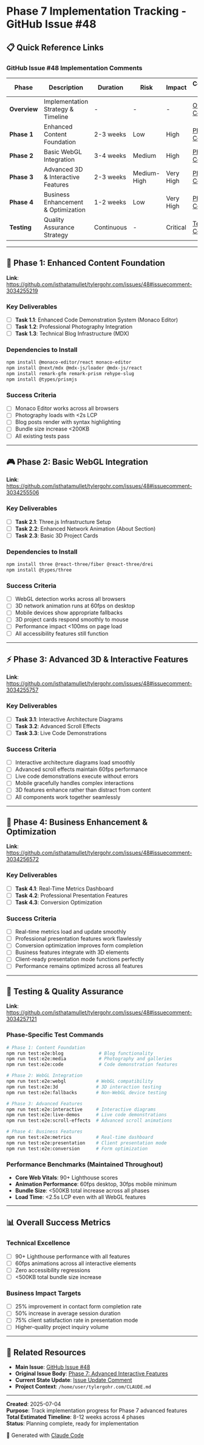 # Phase 7 Implementation Tracking - GitHub Issue #48

## 📋 Quick Reference Links

### **GitHub Issue #48 Implementation Comments**

| Phase | Description | Duration | Risk | Impact | Comment Link |
|-------|-------------|----------|------|--------|--------------|
| **Overview** | Implementation Strategy & Timeline | - | - | - | [Overview Comment](https://github.com/isthatamullet/tylergohr.com/issues/48#issuecomment-3034251622) |
| **Phase 1** | Enhanced Content Foundation | 2-3 weeks | Low | High | [Phase 1 Comment](https://github.com/isthatamullet/tylergohr.com/issues/48#issuecomment-3034255219) |
| **Phase 2** | Basic WebGL Integration | 3-4 weeks | Medium | High | [Phase 2 Comment](https://github.com/isthatamullet/tylergohr.com/issues/48#issuecomment-3034255506) |
| **Phase 3** | Advanced 3D & Interactive Features | 2-3 weeks | Medium-High | Very High | [Phase 3 Comment](https://github.com/isthatamullet/tylergohr.com/issues/48#issuecomment-3034255757) |
| **Phase 4** | Business Enhancement & Optimization | 1-2 weeks | Low | Very High | [Phase 4 Comment](https://github.com/isthatamullet/tylergohr.com/issues/48#issuecomment-3034256572) |
| **Testing** | Quality Assurance Strategy | Continuous | - | Critical | [Testing Comment](https://github.com/isthatamullet/tylergohr.com/issues/48#issuecomment-3034257121) |

---

## 🎯 **Phase 1: Enhanced Content Foundation**
**Link**: https://github.com/isthatamullet/tylergohr.com/issues/48#issuecomment-3034255219

### **Key Deliverables**
- [ ] **Task 1.1**: Enhanced Code Demonstration System (Monaco Editor)
- [ ] **Task 1.2**: Professional Photography Integration
- [ ] **Task 1.3**: Technical Blog Infrastructure (MDX)

### **Dependencies to Install**
```bash
npm install @monaco-editor/react monaco-editor
npm install @next/mdx @mdx-js/loader @mdx-js/react
npm install remark-gfm remark-prism rehype-slug
npm install @types/prismjs
```

### **Success Criteria**
- [ ] Monaco Editor works across all browsers
- [ ] Photography loads with <2s LCP
- [ ] Blog posts render with syntax highlighting
- [ ] Bundle size increase <200KB
- [ ] All existing tests pass

---

## 🎮 **Phase 2: Basic WebGL Integration**
**Link**: https://github.com/isthatamullet/tylergohr.com/issues/48#issuecomment-3034255506

### **Key Deliverables**
- [ ] **Task 2.1**: Three.js Infrastructure Setup
- [ ] **Task 2.2**: Enhanced Network Animation (About Section)
- [ ] **Task 2.3**: Basic 3D Project Cards

### **Dependencies to Install**
```bash
npm install three @react-three/fiber @react-three/drei
npm install @types/three
```

### **Success Criteria**
- [ ] WebGL detection works across all browsers
- [ ] 3D network animation runs at 60fps on desktop
- [ ] Mobile devices show appropriate fallbacks
- [ ] 3D project cards respond smoothly to mouse
- [ ] Performance impact <100ms on page load
- [ ] All accessibility features still function

---

## ⚡ **Phase 3: Advanced 3D & Interactive Features**
**Link**: https://github.com/isthatamullet/tylergohr.com/issues/48#issuecomment-3034255757

### **Key Deliverables**
- [ ] **Task 3.1**: Interactive Architecture Diagrams
- [ ] **Task 3.2**: Advanced Scroll Effects
- [ ] **Task 3.3**: Live Code Demonstrations

### **Success Criteria**
- [ ] Interactive architecture diagrams load smoothly
- [ ] Advanced scroll effects maintain 60fps performance
- [ ] Live code demonstrations execute without errors
- [ ] Mobile gracefully handles complex interactions
- [ ] 3D features enhance rather than distract from content
- [ ] All components work together seamlessly

---

## 💼 **Phase 4: Business Enhancement & Optimization**
**Link**: https://github.com/isthatamullet/tylergohr.com/issues/48#issuecomment-3034256572

### **Key Deliverables**
- [ ] **Task 4.1**: Real-Time Metrics Dashboard
- [ ] **Task 4.2**: Professional Presentation Features
- [ ] **Task 4.3**: Conversion Optimization

### **Success Criteria**
- [ ] Real-time metrics load and update smoothly
- [ ] Professional presentation features work flawlessly
- [ ] Conversion optimization improves form completion
- [ ] Business features integrate with 3D elements
- [ ] Client-ready presentation mode functions perfectly
- [ ] Performance remains optimized across all features

---

## 🧪 **Testing & Quality Assurance**
**Link**: https://github.com/isthatamullet/tylergohr.com/issues/48#issuecomment-3034257121

### **Phase-Specific Test Commands**
```bash
# Phase 1: Content Foundation
npm run test:e2e:blog             # Blog functionality
npm run test:e2e:media            # Photography and galleries
npm run test:e2e:code             # Code demonstration features

# Phase 2: WebGL Integration  
npm run test:e2e:webgl           # WebGL compatibility
npm run test:e2e:3d              # 3D interaction testing
npm run test:e2e:fallbacks       # Non-WebGL device testing

# Phase 3: Advanced Features
npm run test:e2e:interactive     # Interactive diagrams
npm run test:e2e:live-demos      # Live code demonstrations
npm run test:e2e:scroll-effects  # Advanced scroll animations

# Phase 4: Business Features
npm run test:e2e:metrics         # Real-time dashboard
npm run test:e2e:presentation    # Client presentation mode
npm run test:e2e:conversion      # Form optimization
```

### **Performance Benchmarks (Maintained Throughout)**
- **Core Web Vitals**: 90+ Lighthouse scores
- **Animation Performance**: 60fps desktop, 30fps mobile minimum
- **Bundle Size**: <500KB total increase across all phases
- **Load Time**: <2.5s LCP even with all WebGL features

---

## 📊 **Overall Success Metrics**

### **Technical Excellence**
- [ ] 90+ Lighthouse performance with all features
- [ ] 60fps animations across all interactive elements
- [ ] Zero accessibility regressions
- [ ] <500KB total bundle size increase

### **Business Impact Targets**
- [ ] 25% improvement in contact form completion rate
- [ ] 50% increase in average session duration
- [ ] 75% client satisfaction rate in presentation mode
- [ ] Higher-quality project inquiry volume

---

## 🔗 **Related Resources**

- **Main Issue**: [GitHub Issue #48](https://github.com/isthatamullet/tylergohr.com/issues/48)
- **Original Issue Body**: [Phase 7: Advanced Interactive Features](https://github.com/isthatamullet/tylergohr.com/issues/48)
- **Current State Update**: [Issue Update Comment](https://github.com/isthatamullet/tylergohr.com/issues/48#issuecomment-3034237350)
- **Project Context**: `/home/user/tylergohr.com/CLAUDE.md`

---

**Created**: 2025-07-04  
**Purpose**: Track implementation progress for Phase 7 advanced features  
**Total Estimated Timeline**: 8-12 weeks across 4 phases  
**Status**: Planning complete, ready for implementation

🤖 Generated with [Claude Code](https://claude.ai/code)